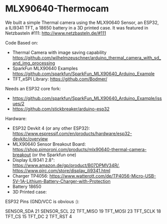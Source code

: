# MLX90640-Thermocam

We built a simple Thermal camera using the MLX90640 Sensor, an ESP32, a ILI9341 TFT, a 18650 battery in a 3D printed case. 
It was featured in Netzbasteln #111: http://www.netzbasteln.de/#111

Code Based on:
- Thermal Camera with image saving capability https://github.com/wilhelmzeuschner/arduino_thermal_camera_with_sd_and_img_processing
- SparkFun MLX90640 Examples https://github.com/sparkfun/SparkFun_MLX90640_Arduino_Example
- TFT_eSPI Library: https://github.com/Bodmer/

Needs an ESP32 core fork:
- https://github.com/sparkfun/SparkFun_MLX90640_Arduino_Example/issues/2
- https://github.com/stickbreaker/arduino-esp32

Hardware:
- ESP32 Devkit 4 (or any other ESP32): https://www.espressif.com/en/products/hardware/esp32-devkitc/overview
- MLX90640 Sensor Breakout Board: https://shop.pimoroni.com/products/mlx90640-thermal-camera-breakout (or the Sparkfun one)
- Display ILI9341 2.8": https://www.amazon.de/gp/product/B07DPMV34R/, https://www.pjrc.com/store/display_ili9341.html 
- Charger TP4056: https://www.watterott.com/de/TP4056-Micro-USB-5V-1A-Lithium-Battery-Charger-with-Protection
- Battery 18650 
- 3D Printed case: 

ESP32 Pins (GND/VCC is obvious :):

SENSOR_SDA 21
SENSOR_SCL 22 
TFT_MISO 19
TFT_MOSI 23
TFT_SCLK 18
TFT_CS   15
TFT_DC    2
TFT_RST   4 


